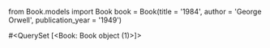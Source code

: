 from Book.models import Book
book = Book(title = '1984', author = 'George Orwell', publication_year = '1949')

#<QuerySet [<Book: Book object (1)>]>